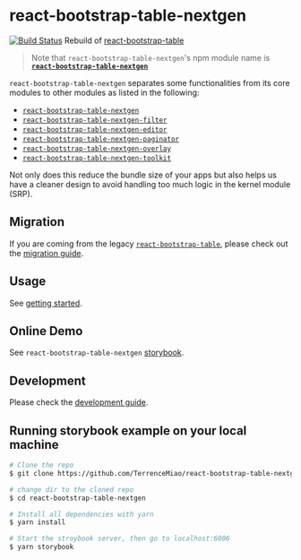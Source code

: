 # react-bootstrap-table-nextgen

[![Build Status](https://travis-ci.org/TerrenceMiao/react-bootstrap-table-nextgen.svg?branch=master)](https://travis-ci.org/TerrenceMiao/react-bootstrap-table-nextgen)
Rebuild of [react-bootstrap-table](https://github.com/AllenFang/react-bootstrap-table)

> Note that `react-bootstrap-table-nextgen`'s npm module name is [**`react-bootstrap-table-nextgen`**](https://www.npmjs.com/package/react-bootstrap-table-nextgen)

`react-bootstrap-table-nextgen` separates some functionalities from its core modules to other modules as listed in the following:

- [`react-bootstrap-table-nextgen`](https://www.npmjs.com/package/react-bootstrap-table-nextgen)
- [`react-bootstrap-table-nextgen-filter`](https://www.npmjs.com/package/react-bootstrap-table-nextgen-filter)
- [`react-bootstrap-table-nextgen-editor`](https://www.npmjs.com/package/react-bootstrap-table-nextgen-editor)
- [`react-bootstrap-table-nextgen-paginator`](https://www.npmjs.com/package/react-bootstrap-table-nextgen-paginator)
- [`react-bootstrap-table-nextgen-overlay`](https://www.npmjs.com/package/react-bootstrap-table-nextgen-overlay)
- [`react-bootstrap-table-nextgen-toolkit`](https://www.npmjs.com/package/react-bootstrap-table-nextgen-toolkit)

Not only does this reduce the bundle size of your apps but also helps us have a cleaner design to avoid handling too much logic in the kernel module (SRP).

## Migration

If you are coming from the legacy [`react-bootstrap-table`](https://github.com/AllenFang/react-bootstrap-table/), please check out the [migration guide](./docs/migration.md).

## Usage

See [getting started](https://react-bootstrap-table.github.io/react-bootstrap-table2/docs/getting-started.html).

## Online Demo

See `react-bootstrap-table-nextgen` [storybook](https://terrencemiao.github.io/react-bootstrap-table-nextgen/storybook-static).

## Development

Please check the [development guide](./docs/development.md).

## Running storybook example on your local machine

```sh
# Clone the repo
$ git clone https://github.com/TerrenceMiao/react-bootstrap-table-nextgen.git

# change dir to the cloned repo
$ cd react-bootstrap-table-nextgen

# Install all dependencies with yarn
$ yarn install

# Start the stroybook server, then go to localhost:6006
$ yarn storybook

```